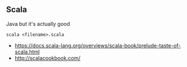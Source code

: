 ## Scala

Java but it's actually good

`scala <filename>.scala`

- https://docs.scala-lang.org/overviews/scala-book/prelude-taste-of-scala.html
- http://scalacookbook.com/

